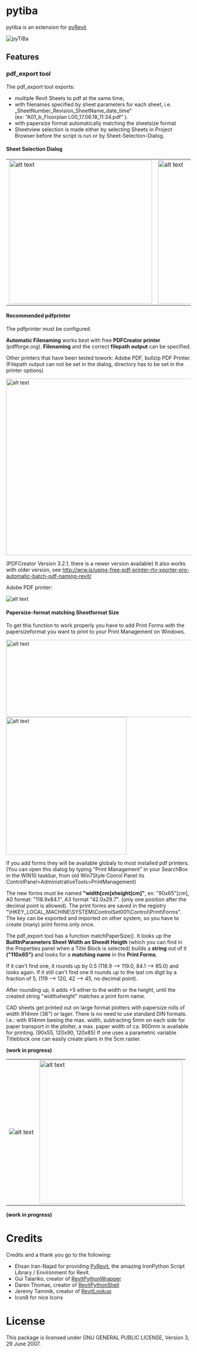 # pytiba
pytiba is an extension for [pyRevit](http://eirannejad.github.io/pyRevit/)

![pyTiBa](https://github.com/tillbaum/pytiba/blob/master/pytiba%20documentation/pdf_export/pyTiBa%20Tab.png)

## Features
### pdf_export tool
The pdf_export tool exports: 
 +   multiple Revit Sheets to pdf at the same time,  
 +   with filenames specified by sheet  parameters for each sheet, i.e. 
    „SheetNumber_Revision_SheetName_date_time“  
    (ex: “A01_b_Floorplan L00_17.06.18_11:34.pdf“ ).
 +   with papersize format automatically matching the sheetsize format
 +   Sheetview selection is made either by selecting Sheets in Project Browser before the script is run or by Sheet-Selection-Dialog. 
 
#### Sheet Selection Dialog 

<table>
<tr>
<td>
<img src="https://github.com/tillbaum/pytiba/blob/master/pytiba%20documentation/pdf_export/SheetSelectionDialog.png" alt="alt text" width="390" height="390">
</td>
<td>
<img src="https://github.com/tillbaum/pytiba/blob/master/pytiba%20documentation/pdf_export/SheetSelecDia_options.png" alt="alt text" width="390" height="390">
</td>
</tr>
</table>

#### Recommended pdfprinter
The pdfprinter must be configured. 

**Automatic Filenaming** works best with free **PDFCreator printer** (pdfforge.org). **Filenaming** and the correct **filepath output** can be specified. 

Other printers that have been tested towork: 
Adobe PDF, bullzip PDF Printer. (Filepath output can not be set in the dialog, directory has to be set in the printer options)

<img src="https://github.com/tillbaum/pytiba/blob/master/pytiba%20documentation/pdf_export/PDFCreator%20ProfileSettings.png" alt="alt text" width="720" height="480">

(PDFCreator Version 3.2.1, there is a newer version available)
It also works with older version, see http://wrw.is/using-free-pdf-printer-rtv-xporter-pro-automatic-batch-pdf-naming-revit/

Adobe PDF printer:

<img src="https://github.com/tillbaum/pytiba/blob/master/pytiba%20documentation/pdf_export/AdobePDF%20printer_filename_working_Creation_dlg.png" alt="alt text" > <!--- width="720" height="480" -->

#### Papersize-format matching Sheetformat Size
To get this function to work properly you have to add Print Forms with the papersizeformat you want to print to your 
Print Management on Windows. 

<img src="https://github.com/tillbaum/pytiba/blob/master/pytiba%20documentation/pdf_export/PrintManagementForms.png" alt="alt text" width="663" height="210">

<img src="https://github.com/tillbaum/pytiba/blob/master/pytiba%20documentation/pdf_export/Add%20Print%20Forms.png" alt="alt text" width="328" height="374" >

If you add forms they will be available globaly to most installed pdf printers.
(You can open this dialog by typing "Print Management" in your SearchBox in the WIN10 taskbar, 
from old Win7Style Conrol Panel its ControlPanel>AdministrativeTools>PrintManagement)

The new forms must be named **"width[cm]xheight[cm]"**, ex: "90x65"[cm], A0 format: "118.9x84.1", A3 format "42.0x29.7". (only one position after the decimal point is allowed).
The print forms are saved in the registry "\HKEY_LOCAL_MACHINE\SYSTEM\ControlSet001\Control\Print\Forms". 
The key can be exported and imported on other system, so you have to create (many) print forms only once.

The pdf_export tool has a function matchPaperSize().
It looks up the **BuiltInParameters Sheet Width an Sheedt Heigth** (which you can find in the Properties panel when a Title Block is selected) builds a **string** out of it **("110x65")** and looks for a **matching name** in the **Print Forms**.

If it can't find one, it rounds up by 0.5 (118.9 --> 119.0, 84.1 --> 85.0) and looks again.
If it still can't find one it rounds up to the last cm digit by a fraction of 5,
(119 --> 120, 42 --> 45, no decimal point).

After rounding up, it adds +5 either to the width or the height, until the created string "widthxheight" matches a print form name. 

CAD sheets get printed out on large format plotters with papersize rolls of width 914mm (36") or lager.
There is no need to use standard DIN formats. I.e.: with 914mm beeing the max. width, subtracting 5mm on each side for paper transport in the plotter, a max. paper width of ca. 900mm is available for printing. (90x55, 120x90, 120x85)
If one uses a parametric variable Titleblock one can easily create plans in the 5cm raster. 

**(work in progress)**

<table>
<tr>
<td>
<img src="https://github.com/tillbaum/pytiba/blob/master/pytiba%20documentation/pdf_export/PrintManagementForms.png" alt="alt text" >
</td>
<td>
<img src="" alt="alt text" width="390" height="390">
</td>
</tr>
</table>

**(work in progress)**

# Credits
Credits and a thank you go to the following: 
+ Ehsan Iran-Najad for providing [PyRevit](https://github.com/eirannejad/pyRevit), the amazing IronPython Script Library / Environment for Revit.
+ Gui Talariko, creator of [RevitPythonWrapper](https://revitpythonwrapper.readthedocs.io/en/latest/)
+ Daren Thomas, creator of [RevitPythonShell](https://github.com/architecture-building-systems/revitpythonshell)
+ Jeremy Tammik, creator of [RevitLookup](https://github.com/jeremytammik/RevitLookup)
+ Icon8 for nice Icons

# License
This package is licensed under GNU GENERAL PUBLIC LICENSE, Version 3, 29 June 2007.




